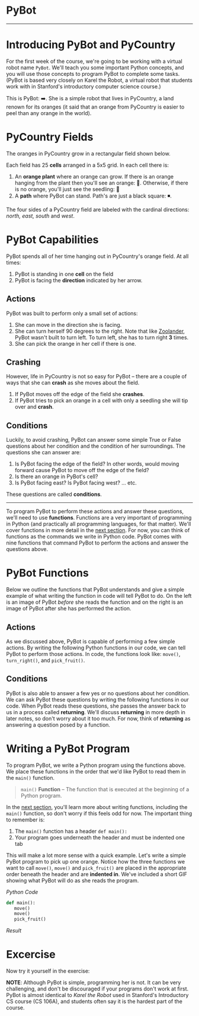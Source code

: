 # PyBot
---

# Introducing PyBot and PyCountry
For the first week of the course, we're going to be working with a virtual robot name `PyBot`. We'll teach you some important Python concepts, and you will use those concepts to program PyBot to complete some tasks. (PyBot is based very closely on Karel the Robot, a virtual robot that students work with in Stanford's introductory computer science course.)

This is PyBot: ➡️. She is a simple robot that lives in PyCountry, a land renown for its oranges (it said that an orange from PyCountry is easier to peel than any orange in the world).

# PyCountry Fields
The oranges in PyCountry grow in a rectangular field shown below.

Each field has 25 **cells** arranged in a 5x5 grid. In each cell there is:
1. An **orange plant**  where an orange can grow. If there is an orange hanging from the plant then you'll see an orange: 🍊. Otherwise, if there is no orange, you'll just see the seedling: 🌱
2. A **path** where PyBot can stand. Path's are just a black square: ◾️.

The four sides of a PyCountry field are labeled with the cardinal directions: _north, east, south_ and _west_.


# PyBot Capabilities

PyBot spends all of her time hanging out in PyCountry's orange field. At all times:
1. PyBot is standing in one **cell** on the field
2. PyBot is facing the **direction** indicated by her arrow.

## Actions
PyBot was built to perform only a small set of actions:
1. She can move in the direction she is facing.
2. She can turn herself 90 degrees to the right. Note that like [Zoolander](https://youtu.be/E-RbtCXTmc4?t=15), PyBot wasn't built to turn left. To turn left, she has to turn right **3** times.
3. She can pick the orange in her cell if there is one.

## Crashing
However, life in PyCountry is not so easy for PyBot – there are a couple of ways that she can **crash** as she moves about the field.
1. If PyBot moves off the edge of the field she **crashes**.
2. If PyBot tries to pick an orange in a cell with only a seedling she will tip over and **crash**.

## Conditions

Luckily, to avoid crashing, PyBot can answer some simple True or False questions about her condition and the condition of her surroundings. The questions she can answer are:
1. Is PyBot facing the edge of the field? In other words, would moving forward cause PyBot to move off the edge of the field?
2. Is there an orange in PyBot's cell?
3. Is PyBot facing east? Is PyBot facing west? ... etc.

These questions are called **conditions**.

 ---

To program PyBot to perform these actions and answer these questions, we'll need to use **functions**. Functions are a very important of programming in Python (and practically all programming languages, for that matter). We'll cover functions in more detail in the [next section](/notes/simple_functions/simple_functions). For now, you can think of functions as the commands we write in Python code. PyBot comes with nine functions that command PyBot to perform the actions and answer the questions above.

# PyBot Functions
Below we outline the functions that PyBot understands and give a simple example of what writing the function in code will tell PyBot to do. On the left is an image of PyBot _before_ she reads the function and on the right is an image of PyBot after she has performed the action.

## Actions
As we discussed above, PyBot is capable of performing a few simple actions. By writing the following Python functions in our code, we can tell PyBot to perform those actions. In code, the functions look like: `move()`, `turn_right()`, and `pick_fruit()`.




## Conditions
PyBot is also able to answer a few yes or no questions about her condition. We can ask PyBot these questions by writing the following functions in our code. When PyBot reads these questions, she passes the answer back to us in a process called **returning**. We'll discuss **returning** in more depth in later notes, so don't worry about it too much. For now, think of **returning** as answering a question posed by a function.





# Writing a PyBot Program
To program PyBot, we write a Python program using the functions above. We place these functions in the order that we'd like PyBot to read them in the `main()` function.

> `main()` **Function** – The function that is executed at the beginning of a Python program.

In the [next section](/notes/simple_functions/simple_functions), you'll learn more about writing functions, including the `main()` function, so don't worry if this feels odd for now. The important thing to remember is:
1. The `main()` function has a header `def main():`
2. Your program goes underneath the header and must be indented one tab

This will make a lot more sense with a quick example. Let's write a simple PyBot program to pick up one orange. Notice how the three functions we want to call `move()`, `move()` and `pick_fruit()` are placed in the appropriate order beneath the header and are **indented in**. We've included a short GIF showing what PyBot will do as she reads the program.

_Python Code_
```python
def main():
   move()
   move()
   pick_fruit()
```

_Result_


# Excercise
Now try it yourself in the exercise:


**NOTE**: Although PyBot is simple, programming her is not. It can be very challenging, and don't be discouraged if your programs don't work at first. PyBot is almost identical to _Karel the Robot_ used in Stanford's Introductory CS course (CS 106A), and students often say it is the hardest part of the course.
